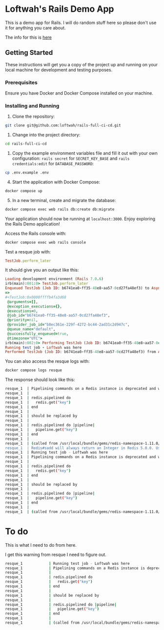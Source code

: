 # Loftwah's Rails Demo App

This is a demo app for Rails. I will do random stuff here so please don't use it for anything you care about.

The info for this is [here](https://github.com/loftwah/tech-101/tree/main/misc/drills/3-rails-full-ci-cd)

## Getting Started

These instructions will get you a copy of the project up and running on your local machine for development and testing purposes.

### Prerequisites

Ensure you have Docker and Docker Compose installed on your machine. 

### Installing and Running

1. Clone the repository:

```bash
git clone git@github.com:loftwah/rails-full-ci-cd.git
```

1. Change into the project directory:

```bash
cd rails-full-ci-cd
```

1. Copy the example environment variables file and fill it out with your own configuration: `rails secret` for `SECRET_KEY_BASE` and `rails credentials:edit` for `DATABASE_PASSWORD`:

```bash
cp .env.example .env
```

4. Start the application with Docker Compose:

```bash
docker compose up
```

5. In a new terminal, create and migrate the database:

```bash
docker compose exec web rails db:create db:migrate
```

Your application should now be running at `localhost:3000`. Enjoy exploring the Rails Demo application!

Access the Rails console with:

```bash
docker compose exec web rails console
```

Test a resque job with:

```ruby
TestJob.perform_later
```

It should give you an output like this:

```ruby
Loading development environment (Rails 7.0.6)
irb(main):001:0> TestJob.perform_later
Enqueued TestJob (Job ID: b6741ea0-ff35-48e8-aa57-0cd27fa48ef3) to Async(default)
=> 
#<TestJob:0x0000ffffb4fa3d68
 @arguments=[],
 @exception_executions={},
 @executions=0,
 @job_id="b6741ea0-ff35-48e8-aa57-0cd27fa48ef3",
 @priority=nil,
 @provider_job_id="b8ec361e-229f-4272-bc44-2ad31c2d947c",
 @queue_name="default",
 @successfully_enqueued=true,
 @timezone="UTC">
irb(main):002:0> Performing TestJob (Job ID: b6741ea0-ff35-48e8-aa57-0cd27fa48ef3) from Async(default) enqueued at 2023-07-28T07:49:52Z
Running test job - Loftwah was here
Performed TestJob (Job ID: b6741ea0-ff35-48e8-aa57-0cd27fa48ef3) from Async(default) in 6.96ms
```

You can also access the resque logs with:

```bash
docker compose logs resque
```

The response should look like this:

```bash
resque_1  | Pipelining commands on a Redis instance is deprecated and will be removed in Redis 5.0.0.
resque_1  | 
resque_1  | redis.pipelined do
resque_1  |   redis.get("key")
resque_1  | end
resque_1  | 
resque_1  | should be replaced by
resque_1  | 
resque_1  | redis.pipelined do |pipeline|
resque_1  |   pipeline.get("key")
resque_1  | end
resque_1  | 
resque_1  | (called from /usr/local/bundle/gems/redis-namespace-1.11.0/lib/redis/namespace.rb:564:in `wrapped_send'}
resque_1  | Redis#sadd will always return an Integer in Redis 5.0.0. Use Redis#sadd? instead.(called from: /usr/local/bundle/gems/redis-namespace-1.11.0/lib/redis/namespace.rb:564:in `wrapped_send')
resque_1  | Running test job - Loftwah was here
resque_1  | Pipelining commands on a Redis instance is deprecated and will be removed in Redis 5.0.0.
resque_1  | 
resque_1  | redis.pipelined do
resque_1  |   redis.get("key")
resque_1  | end
resque_1  | 
resque_1  | should be replaced by
resque_1  | 
resque_1  | redis.pipelined do |pipeline|
resque_1  |   pipeline.get("key")
resque_1  | end
resque_1  | 
resque_1  | (called from /usr/local/bundle/gems/redis-namespace-1.11.0/lib/redis/namespace.rb:564:in `wrapped_send'}
```

# To do

This is what I need to do from here.

I get this warning from resque I need to figure out.

```bash
resque_1            | Running test job - Loftwah was here
resque_1            | Pipelining commands on a Redis instance is deprecated and will be removed in Redis 5.0.0.
resque_1            | 
resque_1            | redis.pipelined do
resque_1            |   redis.get("key")
resque_1            | end
resque_1            | 
resque_1            | should be replaced by
resque_1            | 
resque_1            | redis.pipelined do |pipeline|
resque_1            |   pipeline.get("key")
resque_1            | end
resque_1            | 
resque_1            | (called from /usr/local/bundle/gems/redis-namespace-1.11.0/lib/redis/namespace.rb:564:in `wrapped_send'}
```
